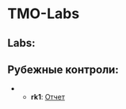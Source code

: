 # TMO-Labs
## Labs:
## Рубежные контроли:
- + **rk1**: [Отчет](https://github.com/Exepez/TMO-Labs/blob/master/TMO-RK1/TMO-RK1.pdf)
